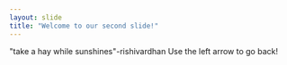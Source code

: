 ```yaml
---
layout: slide
title: "Welcome to our second slide!"
---
```

"take a hay while sunshines"-rishivardhan
Use the left arrow to go back!
